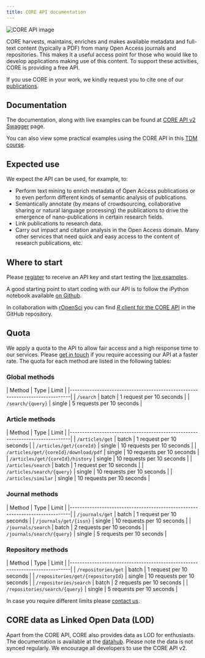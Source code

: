 ```yaml
---
title: CORE API documentation
---
```

![CORE API image](images/api-core.png)

CORE harvests, maintains, enriches and makes available metadata and full-text
content (typically a PDF) from many Open Access journals and repositories.
This makes it a useful access point for those who would like to develop
applications making use of this content. To support these activities, CORE is
providing a free API.

If you use CORE in your work, we kindly request you to cite one of our
[publications](research-outputs).

## Documentation

The documentation, along with live examples can be found at
[CORE API v2 Swagger](/docs) page.

You can also view some practical examples using the CORE API in this [TDM
course](https://www.fosteropenscience.eu/node/2263).

## Expected use

We expect the API can be used, for example, to:

- Perform text mining to enrich metadata of Open Access publications or to
  even perform different kinds of semantic analysis of publications.
- Semantically annotate (by means of crowdsourcing, collaborative sharing or
  natural language processing) the publications to drive the emergence of
  nano-publications in certain research fields.
- Link publications to research data.
- Carry out impact and citation analysis in the Open Access domain. Many
  other services that need quick and easy access to the content of research
  publications, etc.

## Where to start

Please [register](/api-keys/register) to receive an API key and start
testing the [live examples](/docs).

A good starting point to start coding with our API is to follow the iPython
notebook available [on Github](https://github.com/oacore/or2016-api-demo).

In collaboration with [rOpenSci](https://ropensci.org) you can find
[_R_ client for the CORE API](https://github.com/ropenscilabs/cored)
in the GitHub repository.

## Quota

We apply a quota to the API to allow fair access and a high response time to
our services. Please [get in touch](contact) if you require accessing
our API at a faster rate.   The quota for each method are listed in the
following tables:

### Global methods

| Method                                | Type    |  Limit                     |
|------------------------------------------------------------------------------|
| `/search`                             | batch   |  1 request  per 10 seconds |
| `/search/{query}`                     | single  |  5 requests per 10 seconds |

### Article methods

| Method                                | Type    | Limit                      |
|------------------------------------------------------------------------------|
| `/articles/get`                       | batch   |  1 request  per 10 seconds |
| `/articles/get/{coreId}`              | single  | 10 requests per 10 seconds |
| `/articles/get/{coreId}/download/pdf` | single  | 10 requests per 10 seconds |
| `/articles/get/{coreId}/history`      | single  | 10 requests per 10 seconds |
| `/articles/search`                    | batch   |  1 request  per 10 seconds |
| `/articles/search/{query}`            | single  | 10 requests per 10 seconds |
| `/articles/similar`                   | single  | 10 requests per 10 seconds |

### Journal methods

| Method                                | Type    |  Limit                     |
|------------------------------------------------------------------------------|
| `/journals/get`                       | batch   |  1 request  per 10 seconds |
| `/journals/get/{issn}`                | single  | 10 requests per 10 seconds |
| `/journals/search`                    | batch   |  2 requests per 10 seconds |
| `/journals/search/{query}`            | single  |  5 requests per 10 seconds |

### Repository methods

| Method                                | Type    |  Limit                     |
|------------------------------------------------------------------------------|
| `/repositories/get`                   | batch   | 1 request   per 10 seconds |
| `/repositories/get/{repositoryId}`    | single  | 10 requests per 10 seconds |
| `/repositories/search`                | batch   | 2 requests  per 10 seconds |
| `/repositories/search/{query}`        | single  | 5 requests  per 10 seconds |

In case you require different limits please [contact us](contact).

## CORE data as Linked Open Data (LOD)

Apart from the CORE API, CORE also provides data as LOD for enthusiasts. The
documentation is available at the [datahub](https://datahub.io/dataset/core).
Please note the data is not synced regularly. We encourage all developers to
use the CORE API v2.
